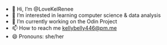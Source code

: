 - 👋 Hi, I’m @LoveKelRenee
- 👀 I’m interested in learning computer science & data analysis
- 🌱 I’m currently working on the Odin Project
- 📫 How to reach me kellybelly446@pm.me
- 😄 Pronouns: she/her

<!---
LoveKelRenee/LoveKelRenee is a ✨ special ✨ repository because its `README.md` (this file) appears on your GitHub profile.
You can click the Preview link to take a look at your changes.
--->
